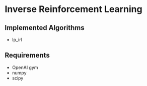 # Inverse Reinforcement Learning

## Implemented Algorithms

* lp_irl

## Requirements

* OpenAI gym
* numpy
* scipy